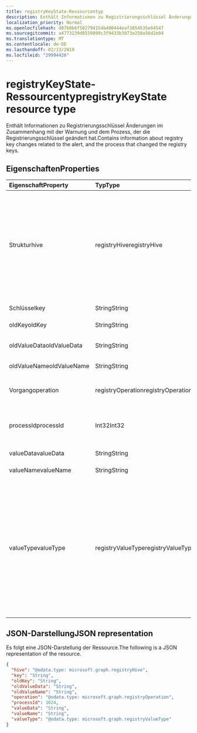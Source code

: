 ```yaml
---
title: registryKeyState-Ressourcentyp
description: Enthält Informationen zu Registrierungsschlüssel Änderungen im Zusammenhang mit der Warnung und dem Prozess, der die Registrierungsschlüssel geändert hat.
localization_priority: Normal
ms.openlocfilehash: d07b0b6f502794154b400444eaf3854535e04547
ms.sourcegitcommit: a4773239d8559899c3f9433b3073e250a56d2e04
ms.translationtype: MT
ms.contentlocale: de-DE
ms.lasthandoff: 02/13/2019
ms.locfileid: "29994426"
---
```

# <a name="registrykeystate-resource-type"></a><span data-ttu-id="7622a-103">registryKeyState-Ressourcentyp</span><span class="sxs-lookup"><span data-stu-id="7622a-103">registryKeyState resource type</span></span>

<span data-ttu-id="7622a-104">Enthält Informationen zu Registrierungsschlüssel Änderungen im Zusammenhang mit der Warnung und dem Prozess, der die Registrierungsschlüssel geändert hat.</span><span class="sxs-lookup"><span data-stu-id="7622a-104">Contains information about registry key changes related to the alert, and the process that changed the registry keys.</span></span>

## <a name="properties"></a><span data-ttu-id="7622a-105">Eigenschaften</span><span class="sxs-lookup"><span data-stu-id="7622a-105">Properties</span></span>

| <span data-ttu-id="7622a-106">Eigenschaft</span><span class="sxs-lookup"><span data-stu-id="7622a-106">Property</span></span>     | <span data-ttu-id="7622a-107">Typ</span><span class="sxs-lookup"><span data-stu-id="7622a-107">Type</span></span>        | <span data-ttu-id="7622a-108">Beschreibung</span><span class="sxs-lookup"><span data-stu-id="7622a-108">Description</span></span> |
|:-------------|:------------|:------------|
|<span data-ttu-id="7622a-109">Struktur</span><span class="sxs-lookup"><span data-stu-id="7622a-109">hive</span></span>|<span data-ttu-id="7622a-110">registryHive</span><span class="sxs-lookup"><span data-stu-id="7622a-110">registryHive</span></span>|<span data-ttu-id="7622a-111">Eine [Windows-Registrierungsstruktur](https://docs.microsoft.com/en-us/windows/desktop/sysinfo/registry-hives) :</span><span class="sxs-lookup"><span data-stu-id="7622a-111">A [Windows registry hive](https://docs.microsoft.com/en-us/windows/desktop/sysinfo/registry-hives) :</span></span> <ul><li><span data-ttu-id="7622a-112">HKEY_CURRENT_CONFIG</span><span class="sxs-lookup"><span data-stu-id="7622a-112">HKEY_CURRENT_CONFIG</span></span></li> <li><span data-ttu-id="7622a-113">HKEY_CURRENT_USER</span><span class="sxs-lookup"><span data-stu-id="7622a-113">HKEY_CURRENT_USER</span></span></li> <li><span data-ttu-id="7622a-114">HKEY_LOCAL_MACHINE\SAM</span><span class="sxs-lookup"><span data-stu-id="7622a-114">HKEY_LOCAL_MACHINE\SAM</span></span></li> <li><span data-ttu-id="7622a-115">HKEY_LOCAL_MACHINE\Security</span><span class="sxs-lookup"><span data-stu-id="7622a-115">HKEY_LOCAL_MACHINE\Security</span></span></li> <li><span data-ttu-id="7622a-116">HKEY_LOCAL_MACHINE\Software</span><span class="sxs-lookup"><span data-stu-id="7622a-116">HKEY_LOCAL_MACHINE\Software</span></span></li> <li><span data-ttu-id="7622a-117">HKEY_LOCAL_MACHINE\System</span><span class="sxs-lookup"><span data-stu-id="7622a-117">HKEY_LOCAL_MACHINE\System</span></span></li> <li><span data-ttu-id="7622a-118">HKEY_USERS\\. Standard.</span><span class="sxs-lookup"><span data-stu-id="7622a-118">HKEY_USERS\\.Default.</span></span></li></ul> <span data-ttu-id="7622a-119">Mögliche Werte: `unknown`, `currentConfig`, `currentUser`, `localMachineSam`, `localMachineSecurity`, `localMachineSoftware`, `localMachineSystem`, `usersDefault`.</span><span class="sxs-lookup"><span data-stu-id="7622a-119">Possible values are: `unknown`, `currentConfig`, `currentUser`, `localMachineSam`, `localMachineSecurity`, `localMachineSoftware`, `localMachineSystem`, `usersDefault`.</span></span>|
|<span data-ttu-id="7622a-120">Schlüssel</span><span class="sxs-lookup"><span data-stu-id="7622a-120">key</span></span>|<span data-ttu-id="7622a-121">String</span><span class="sxs-lookup"><span data-stu-id="7622a-121">String</span></span>|<span data-ttu-id="7622a-122">Aktueller (d.h. Geänderter) Registrierungsschlüssel (schließt HIVE aus).</span><span class="sxs-lookup"><span data-stu-id="7622a-122">Current (i.e. changed) registry key (excludes HIVE).</span></span>|
|<span data-ttu-id="7622a-123">oldKey</span><span class="sxs-lookup"><span data-stu-id="7622a-123">oldKey</span></span>|<span data-ttu-id="7622a-124">String</span><span class="sxs-lookup"><span data-stu-id="7622a-124">String</span></span>|<span data-ttu-id="7622a-125">Vorheriger (d. h. vor geänderter) Registrierungsschlüssel (schließt HIVE aus).</span><span class="sxs-lookup"><span data-stu-id="7622a-125">Previous (i.e. before changed) registry key (excludes HIVE).</span></span>|
|<span data-ttu-id="7622a-126">oldValueData</span><span class="sxs-lookup"><span data-stu-id="7622a-126">oldValueData</span></span>|<span data-ttu-id="7622a-127">String</span><span class="sxs-lookup"><span data-stu-id="7622a-127">String</span></span>|<span data-ttu-id="7622a-128">Frühere (d. h. geänderte) Registrierungsschlüssel Wertdaten (Inhalte).</span><span class="sxs-lookup"><span data-stu-id="7622a-128">Previous (i.e. before changed) registry key value data (contents).</span></span>|
|<span data-ttu-id="7622a-129">oldValueName</span><span class="sxs-lookup"><span data-stu-id="7622a-129">oldValueName</span></span>|<span data-ttu-id="7622a-130">String</span><span class="sxs-lookup"><span data-stu-id="7622a-130">String</span></span>|<span data-ttu-id="7622a-131">Vorheriger (also vor geänderter) Registrierungsschlüssel-Wertname.</span><span class="sxs-lookup"><span data-stu-id="7622a-131">Previous (i.e. before changed) registry key value name.</span></span>|
|<span data-ttu-id="7622a-132">Vorgang</span><span class="sxs-lookup"><span data-stu-id="7622a-132">operation</span></span>|<span data-ttu-id="7622a-133">registryOperation</span><span class="sxs-lookup"><span data-stu-id="7622a-133">registryOperation</span></span>|<span data-ttu-id="7622a-134">Vorgang, der den Namen und/oder Wert des Registrierungsschlüssels geändert hat.</span><span class="sxs-lookup"><span data-stu-id="7622a-134">Operation that changed the registry key name and/or value.</span></span> <span data-ttu-id="7622a-135">Mögliche Werte sind: `unknown`, `create`, `modify` und `delete`.</span><span class="sxs-lookup"><span data-stu-id="7622a-135">Possible values are: `unknown`, `create`, `modify`, `delete`.</span></span>|
|<span data-ttu-id="7622a-136">processId</span><span class="sxs-lookup"><span data-stu-id="7622a-136">processId</span></span>|<span data-ttu-id="7622a-137">Int32</span><span class="sxs-lookup"><span data-stu-id="7622a-137">Int32</span></span>|<span data-ttu-id="7622a-138">Prozess-ID (PID) des Prozesses, der den Registrierungsschlüssel geändert hat (Prozessdetails werden in der Alert ' Processes '-Auflistung angezeigt).</span><span class="sxs-lookup"><span data-stu-id="7622a-138">Process ID (PID) of the process that modified the registry key (process details will appear in the alert 'processes' collection).</span></span>|
|<span data-ttu-id="7622a-139">valueData</span><span class="sxs-lookup"><span data-stu-id="7622a-139">valueData</span></span>|<span data-ttu-id="7622a-140">String</span><span class="sxs-lookup"><span data-stu-id="7622a-140">String</span></span>|<span data-ttu-id="7622a-141">Aktuelle (d.h. geänderte) Registrierungsschlüssel Wertdaten (Inhalte).</span><span class="sxs-lookup"><span data-stu-id="7622a-141">Current (i.e. changed) registry key value data (contents).</span></span>|
|<span data-ttu-id="7622a-142">valueName</span><span class="sxs-lookup"><span data-stu-id="7622a-142">valueName</span></span>|<span data-ttu-id="7622a-143">String</span><span class="sxs-lookup"><span data-stu-id="7622a-143">String</span></span>|<span data-ttu-id="7622a-144">Aktueller (d.h. Geänderter) Registrierungsschlüssel-Wertname</span><span class="sxs-lookup"><span data-stu-id="7622a-144">Current (i.e. changed) registry key value name</span></span>|
|<span data-ttu-id="7622a-145">valueType</span><span class="sxs-lookup"><span data-stu-id="7622a-145">valueType</span></span>|<span data-ttu-id="7622a-146">registryValueType</span><span class="sxs-lookup"><span data-stu-id="7622a-146">registryValueType</span></span>|[<span data-ttu-id="7622a-147">Registrierungsschlüssel-Werttyp</span><span class="sxs-lookup"><span data-stu-id="7622a-147">Registry key value type</span></span>](https://docs.microsoft.com/en-us/windows/desktop/sysinfo/registry-value-types) <ul><li><span data-ttu-id="7622a-148">REG_BINARY</span><span class="sxs-lookup"><span data-stu-id="7622a-148">REG_BINARY</span></span></li> <li><span data-ttu-id="7622a-149">REG_DWORD</span><span class="sxs-lookup"><span data-stu-id="7622a-149">REG_DWORD</span></span></li> <li><span data-ttu-id="7622a-150">REG_DWORD_LITTLE_ENDIAN</span><span class="sxs-lookup"><span data-stu-id="7622a-150">REG_DWORD_LITTLE_ENDIAN</span></span></li> <li><span data-ttu-id="7622a-151">REG_DWORD_BIG_ENDIAN</span><span class="sxs-lookup"><span data-stu-id="7622a-151">REG_DWORD_BIG_ENDIAN</span></span></li><li><span data-ttu-id="7622a-152">REG_EXPAND_SZ</span><span class="sxs-lookup"><span data-stu-id="7622a-152">REG_EXPAND_SZ</span></span></li> <li><span data-ttu-id="7622a-153">REG_LINK</span><span class="sxs-lookup"><span data-stu-id="7622a-153">REG_LINK</span></span></li> <li><span data-ttu-id="7622a-154">REG_MULTI_SZ</span><span class="sxs-lookup"><span data-stu-id="7622a-154">REG_MULTI_SZ</span></span></li> <li><span data-ttu-id="7622a-155">REG_NONE</span><span class="sxs-lookup"><span data-stu-id="7622a-155">REG_NONE</span></span></li> <li><span data-ttu-id="7622a-156">REG_QWORD</span><span class="sxs-lookup"><span data-stu-id="7622a-156">REG_QWORD</span></span></li> <li><span data-ttu-id="7622a-157">REG_QWORD_LITTLE_ENDIAN</span><span class="sxs-lookup"><span data-stu-id="7622a-157">REG_QWORD_LITTLE_ENDIAN</span></span></li> <li><span data-ttu-id="7622a-158">REG_SZ</span><span class="sxs-lookup"><span data-stu-id="7622a-158">REG_SZ</span></span></li></ul> <span data-ttu-id="7622a-159">Mögliche Werte sind: `unknown`, `binary`, `dword`, `dwordLittleEndian`, `dwordBigEndian`, `expandSz`, `link`, `multiSz`, `none`, `qword`, `qwordlittleEndian` und `sz`.</span><span class="sxs-lookup"><span data-stu-id="7622a-159">Possible values are: `unknown`, `binary`, `dword`, `dwordLittleEndian`, `dwordBigEndian`, `expandSz`, `link`, `multiSz`, `none`, `qword`, `qwordlittleEndian`, `sz`.</span></span>|

## <a name="json-representation"></a><span data-ttu-id="7622a-160">JSON-Darstellung</span><span class="sxs-lookup"><span data-stu-id="7622a-160">JSON representation</span></span>

<span data-ttu-id="7622a-161">Es folgt eine JSON-Darstellung der Ressource.</span><span class="sxs-lookup"><span data-stu-id="7622a-161">The following is a JSON representation of the resource.</span></span>

<!-- {
  "blockType": "resource",
  "optionalProperties": [

  ],
  "@odata.type": "microsoft.graph.registryKeyState"
}-->

```json
{
  "hive": "@odata.type: microsoft.graph.registryHive",
  "key": "String",
  "oldKey": "String",
  "oldValueData": "String",
  "oldValueName": "String",
  "operation": "@odata.type: microsoft.graph.registryOperation",
  "processId": 1024,
  "valueData": "String",
  "valueName": "String",
  "valueType": "@odata.type: microsoft.graph.registryValueType"
}

```

<!-- uuid: 8fcb5dbc-d5aa-4681-8e31-b001d5168d79
2015-10-25 14:57:30 UTC -->
<!-- {
  "type": "#page.annotation",
  "description": "registryKeyState resource",
  "keywords": "",
  "section": "documentation",
  "tocPath": ""
}-->
